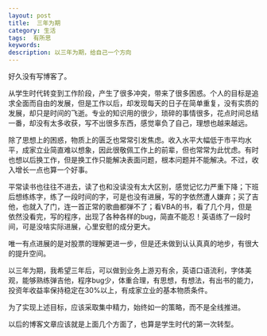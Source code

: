 ```yaml
---
layout: post
title:  三年为期
category: 生活
tags:  有所思
keywords: 
description: 以三年为期，给自己一个方向
---
```


好久没有写博客了。

从学生时代转变到工作阶段，产生了很多冲突，带来了很多困惑。个人的目标是追求全面而自由的发展，但是工作以后，却发现每天的日子在简单重复，没有实质的发展，却只是时间的飞逝。专业的知识用的很少，琐碎的事情很多，花点时间总结一番，却没有太多收获，写不出很多东西，感觉辜负了自己，理想也越来越远。

除了思想上的困惑，物质上的匮乏也常常引发焦虑。收入水平大幅低于市平均水平，成家立业简直难以想象，因此很敬佩工作上的前辈，但也常常为此忧虑。有时也想以后换工作，但是换工作只能解决表面问题，根本问题并不能解决。不过，收入增长一点也算一个好事。

平常读书也往往不进去，读了也和没读没有太大区别，感觉记忆力严重下降；下班后想练练字，练了一段时间的字，可是也没有进展，写的字依然遭人嫌弃；买了吉他，也就入了门，连一首正常的歌曲都弹不了；看VBA的书，看了几个月，但是依然没看完，写的程序，出现了各种各样的bug，简直不能忍！英语练了一段时间，可是没啥实际进展，心里安慰的成分更大。

唯一有点进展的是对股票的理解更进一步，但是还未做到认认真真的地步，有很大的提升空间。

以三年为期，我希望三年后，可以做到业务上游刃有余，英语口语流利，字体美观，能够熟练弹吉他，程序bug少，体重合理，有思想，有想法，有出书的能力，投资年收益率保持稳定在30%以上，有成家立业的基本物质条件。

为了实现上述目标，应该采取集中精力，始终如一的策略，而不是全线推进。

以后的博客文章应该就是上面几个方面了，也算是学生时代的第一次转型。






